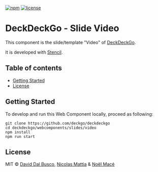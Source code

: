 [![npm][npm-badge]][npm-badge-url]
[![license][npm-license]][npm-license-url]

[npm-badge]: https://img.shields.io/npm/v/@deckdeckgo/slide-video
[npm-badge-url]: https://www.npmjs.com/package/@deckdeckgo/slide-video
[npm-license]: https://img.shields.io/npm/l/@deckdeckgo/slide-video
[npm-license-url]: https://github.com/deckgo/deckdeckgo/blob/master/webcomponents/slides/video/LICENSE

# DeckDeckGo - Slide Video

This component is the slide/template "Video" of [DeckDeckGo].

It is developed with [Stencil](https://stenciljs.com).

## Table of contents

- [Getting Started](#getting-started)
- [License](#license)

## Getting Started

To develop and run this Web Component locally, proceed as following:

```
git clone https://github.com/deckgo/deckdeckgo
cd deckdeckgo/webcomponents/slides/video
npm install
npm run start
```

## License

MIT © [David Dal Busco](mailto:david.dalbusco@outlook.com), [Nicolas Mattia](mailto:nicolas@nmattia.com) & [Noël Macé](mailto:contact@noelmace.com)

[deckdeckgo]: https://deckdeckgo.com
